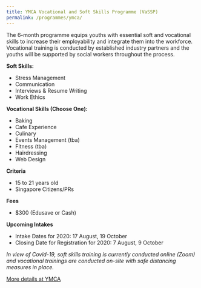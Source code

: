 ```yaml
---
title: YMCA Vocational and Soft Skills Programme (VaSSP)
permalink: /programmes/ymca/
---
```

The 6-month programme equips youths with essential soft and
vocational skills to increase their employability and integrate them
into the workforce. Vocational training is conducted by established
industry partners and the youths will be supported by social workers
throughout the process.

**Soft Skills:**
* Stress Management
* Communication
* Interviews & Resume Writing
* Work Ethics

**Vocational Skills (Choose One):**
* Baking
* Cafe Experience
* Culinary
* Events Management (tba)
* Fitness (tba)
* Hairdressing
* Web Design

**Criteria**
* 15 to 21 years old
* Singapore Citizens/PRs

**Fees**
* $300 (Edusave or Cash)

**Upcoming Intakes**
* Intake Dates for 2020: 17 August, 19 October
* Closing Date for Registration for 2020: 7 August, 9 October 

*In view of Covid-19, soft skills training is currently conducted online (Zoom) and vocational trainings are conducted on-site with safe distancing measures in place.*

[More details at YMCA](projectbridge@ymca.org.sg)

